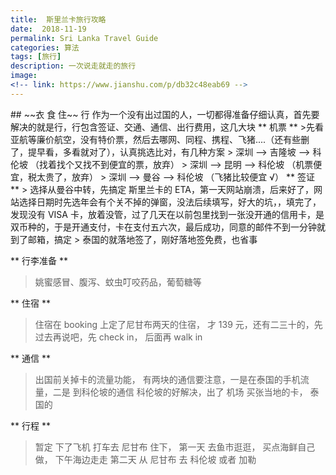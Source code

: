 ```yaml
---
title:  斯里兰卡旅行攻略
date:  2018-11-19
permalink: Sri Lanka Travel Guide
categories: 算法 
tags: [旅行]
description: 一次说走就走的旅行
image: 
<!-- link: https://www.jianshu.com/p/db32c48eab69 -->
---
```

<p class="description"></p>
## ~~衣 食 住~~ 行
作为一个没有出过国的人，一切都得准备仔细认真，首先要解决的就是行，行包含签证、交通、通信、出行费用，这几大块
** 机票 **
>先看亚航等廉价航空，没有特价票，然后去哪网、同程、携程、飞猪....（还有些删了，提早看，多看就对了），认真挑选比对，有几种方案
> 深圳 --> 吉隆坡 --> 科伦坡  （找着找个又找不到便宜的票，放弃）
> 深圳 --> 昆明 --> 科伦坡  （机票便宜，税太贵了，放弃）
> 深圳 --> 曼谷 --> 科伦坡 （飞猪比较便宜 √）
<!-- more -->
** 签证 **
>  选择从曼谷中转，先搞定 斯里兰卡的 ETA，第一天网站崩溃，后来好了，网站选择日期时先选年会有个关不掉的弹窗，没法后续填写，好大的坑，，填完了，发现没有 VISA 卡，放着没管，过了几天在以前包里找到一张没开通的信用卡，是双币种的，于是开通支付，卡在支付五六次，最后成功，同意的邮件不到一分钟就到了邮箱，搞定
>  泰国的就落地签了，刚好落地签免费，也省事

** 行李准备 **
>  姚蜜感冒、腹泻、蚊虫叮咬药品，葡萄糖等
>  
> 
** 住宿 **
> 住宿在 booking 上定了尼甘布两天的住宿， 才 139 元，还有二三十的，先过去再说吧，先 check in， 后面再 walk in  

** 通信 **
> 出国前关掉卡的流量功能， 有两块的通信要注意，一是在泰国的手机流量，二是 到科伦坡的通信 
> 科伦坡的好解决，出了 机场 买张当地的卡， 泰国的



** 行程 **
> 暂定 下了飞机 打车去 尼甘布 住下， 第一天 去鱼市逛逛， 买点海鲜自己做， 下午海边走走
> 第二天 从 尼甘布 去 科伦坡 或者 加勒
